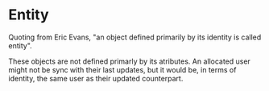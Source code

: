 # Entity

Quoting from Eric Evans, "an object defined primarily by its identity is called entity".

These objects are not defined primarly by its atributes. An allocated user might not be sync
with their last updates, but it would be, in terms of identity, the same user as their
updated counterpart.
